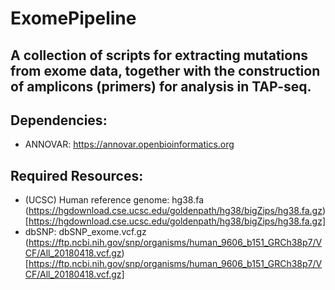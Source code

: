 # ExomePipeline

## A collection of scripts for extracting mutations from exome data, together with the construction of amplicons (primers) for analysis in TAP-seq.

## Dependencies:
* ANNOVAR: https://annovar.openbioinformatics.org

## Required Resources:
* (UCSC) Human reference genome: hg38.fa (https://hgdownload.cse.ucsc.edu/goldenpath/hg38/bigZips/hg38.fa.gz)[https://hgdownload.cse.ucsc.edu/goldenpath/hg38/bigZips/hg38.fa.gz]
* dbSNP: dbSNP\_exome.vcf.gz (https://ftp.ncbi.nih.gov/snp/organisms/human_9606_b151_GRCh38p7/VCF/All_20180418.vcf.gz)[https://ftp.ncbi.nih.gov/snp/organisms/human_9606_b151_GRCh38p7/VCF/All_20180418.vcf.gz]

